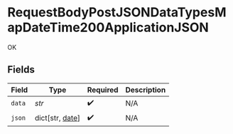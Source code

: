 # RequestBodyPostJSONDataTypesMapDateTime200ApplicationJSON

OK


## Fields

| Field                                                                           | Type                                                                            | Required                                                                        | Description                                                                     |
| ------------------------------------------------------------------------------- | ------------------------------------------------------------------------------- | ------------------------------------------------------------------------------- | ------------------------------------------------------------------------------- |
| `data`                                                                          | *str*                                                                           | :heavy_check_mark:                                                              | N/A                                                                             |
| `json`                                                                          | dict[str, [date](https://docs.python.org/3/library/datetime.html#date-objects)] | :heavy_check_mark:                                                              | N/A                                                                             |